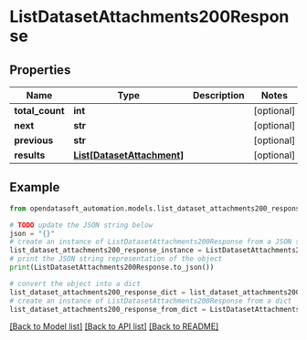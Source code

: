 # ListDatasetAttachments200Response


## Properties

Name | Type | Description | Notes
------------ | ------------- | ------------- | -------------
**total_count** | **int** |  | [optional] 
**next** | **str** |  | [optional] 
**previous** | **str** |  | [optional] 
**results** | [**List[DatasetAttachment]**](DatasetAttachment.md) |  | [optional] 

## Example

```python
from opendatasoft_automation.models.list_dataset_attachments200_response import ListDatasetAttachments200Response

# TODO update the JSON string below
json = "{}"
# create an instance of ListDatasetAttachments200Response from a JSON string
list_dataset_attachments200_response_instance = ListDatasetAttachments200Response.from_json(json)
# print the JSON string representation of the object
print(ListDatasetAttachments200Response.to_json())

# convert the object into a dict
list_dataset_attachments200_response_dict = list_dataset_attachments200_response_instance.to_dict()
# create an instance of ListDatasetAttachments200Response from a dict
list_dataset_attachments200_response_from_dict = ListDatasetAttachments200Response.from_dict(list_dataset_attachments200_response_dict)
```
[[Back to Model list]](../README.md#documentation-for-models) [[Back to API list]](../README.md#documentation-for-api-endpoints) [[Back to README]](../README.md)


